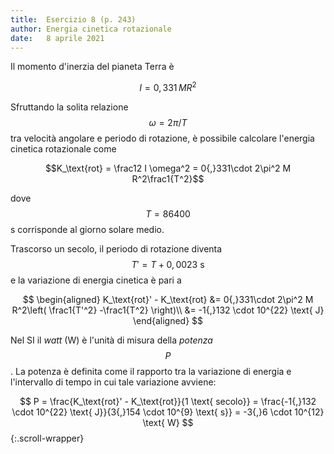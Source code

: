 ```yaml
---
title:  Esercizio 8 (p. 243)
author: Energia cinetica rotazionale
date:   8 aprile 2021
---
```


Il momento d'inerzia del pianeta Terra è

$$I = 0{,}331 \, M R^2$$

Sfruttando la solita relazione $$\omega = 2\pi/T$$ tra velocità angolare e periodo di rotazione, è possibile calcolare l'energia cinetica rotazionale come

$$K_\text{rot} = \frac12 I \omega^2 = 0{,}331\cdot 2\pi^2 M R^2\frac1{T^2}$$

dove $$T = 86400$$ s corrisponde al giorno solare medio.

Trascorso un secolo, il periodo di rotazione diventa $$T' = T + 0{,}0023 \text{ s}$$ e la variazione di energia cinetica è pari a

$$
  \begin{aligned}
  K_\text{rot}' - K_\text{rot} &= 0{,}331\cdot 2\pi^2 M R^2\left( \frac1{T'^2} -\frac1{T^2} \right)\\
                               &= -1{,}132 \cdot 10^{22} \text{ J}
  \end{aligned}
$$

Nel SI il *watt* (W) è l'unità di misura della *potenza* $$P$$. La potenza è definita come il rapporto tra la variazione di energia e l'intervallo di tempo in cui tale variazione avviene:

$$
  P = \frac{K_\text{rot}' - K_\text{rot}}{1 \text{ secolo}} = \frac{-1{,}132 \cdot 10^{22} \text{ J}}{3{,}154 \cdot 10^{9} \text{ s}} = -3{,}6 \cdot 10^{12} \text{ W}
$${:.scroll-wrapper}
